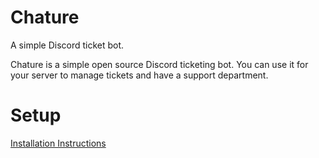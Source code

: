 # Chature
A simple Discord ticket bot.

Chature is a simple open source Discord ticketing bot. You can use it for your server to manage tickets and have a support department.

# Setup

[Installation Instructions](https://docs.twobrake.xyz/chature-setup.html)
